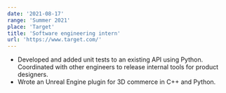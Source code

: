```yaml
---
date: '2021-08-17'
range: 'Summer 2021'
place: 'Target'
title: 'Software engineering intern'
url: 'https://www.target.com/'
---
```


- Developed and added unit tests to an existing API using Python. Coordinated with other engineers to release internal tools for product designers.
- Wrote an Unreal Engine plugin for 3D commerce in C++ and Python.
